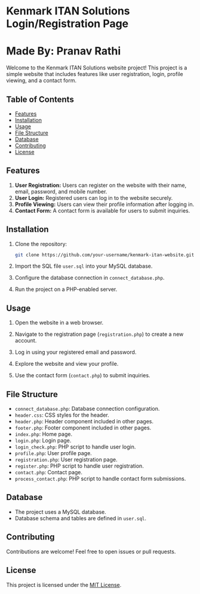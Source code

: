 # Kenmark ITAN Solutions Login/Registration Page
# Made By: Pranav Rathi

Welcome to the Kenmark ITAN Solutions website project! This project is a simple website that includes features like user registration, login, profile viewing, and a contact form.

## Table of Contents

- [Features](#features)
- [Installation](#installation)
- [Usage](#usage)
- [File Structure](#file-structure)
- [Database](#database)
- [Contributing](#contributing)
- [License](#license)

## Features

1. **User Registration:** Users can register on the website with their name, email, password, and mobile number.
2. **User Login:** Registered users can log in to the website securely.
3. **Profile Viewing:** Users can view their profile information after logging in.
4. **Contact Form:** A contact form is available for users to submit inquiries.

## Installation

1. Clone the repository:

    ```bash
    git clone https://github.com/your-username/kenmark-itan-website.git
    ```

2. Import the SQL file `user.sql` into your MySQL database.

3. Configure the database connection in `connect_database.php`.

4. Run the project on a PHP-enabled server.

## Usage

1. Open the website in a web browser.

2. Navigate to the registration page (`registration.php`) to create a new account.

3. Log in using your registered email and password.

4. Explore the website and view your profile.

5. Use the contact form (`contact.php`) to submit inquiries.

## File Structure

- `connect_database.php`: Database connection configuration.
- `header.css`: CSS styles for the header.
- `header.php`: Header component included in other pages.
- `footer.php`: Footer component included in other pages.
- `index.php`: Home page.
- `login.php`: Login page.
- `login_check.php`: PHP script to handle user login.
- `profile.php`: User profile page.
- `registration.php`: User registration page.
- `register.php`: PHP script to handle user registration.
- `contact.php`: Contact page.
- `process_contact.php`: PHP script to handle contact form submissions.

## Database

- The project uses a MySQL database.
- Database schema and tables are defined in `user.sql`.

## Contributing

Contributions are welcome! Feel free to open issues or pull requests.

## License

This project is licensed under the [MIT License](LICENSE).
